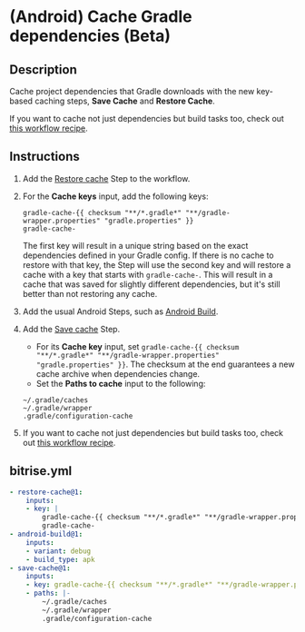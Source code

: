 # (Android) Cache Gradle dependencies (Beta)

## Description

Cache project dependencies that Gradle downloads with the new key-based caching steps, **Save Cache** and **Restore Cache**.

If you want to cache not just dependencies but build tasks too, check out [this workflow recipe](android-key-cache-build-tasks.md).

## Instructions

1. Add the [Restore cache](https://github.com/bitrise-steplib/bitrise-step-restore-cache) Step to the workflow.
1. For the **Cache keys** input, add the following keys:
    ```
    gradle-cache-{{ checksum "**/*.gradle*" "**/gradle-wrapper.properties" "gradle.properties" }}
    gradle-cache-
    ```
    The first key will result in a unique string based on the exact dependencies defined in your Gradle config. If there is no cache to restore with that key, the Step will use the second key and will restore a cache with a key that starts with `gradle-cache-`. This will result in a cache that was saved for slightly different dependencies, but it's still better than not restoring any cache.
1. Add the usual Android Steps, such as [Android Build](https://github.com/bitrise-steplib/bitrise-step-android-build).
1. Add the [Save cache](https://github.com/bitrise-steplib/bitrise-step-restore-cache) Step.
    - For its **Cache key** input, set `gradle-cache-{{ checksum "**/*.gradle*" "**/gradle-wrapper.properties" "gradle.properties" }}`. The checksum at the end guarantees a new cache archive when dependencies change.
    - Set the **Paths to cache** input to the following:

    ```
    ~/.gradle/caches
    ~/.gradle/wrapper
    .gradle/configuration-cache
    ```
1. If you want to cache not just dependencies but build tasks too, check out [this workflow recipe](android-key-cache-build-tasks.md).


## bitrise.yml

```yaml
- restore-cache@1:
    inputs:
    - key: |
        gradle-cache-{{ checksum "**/*.gradle*" "**/gradle-wrapper.properties" "gradle.properties" }}
        gradle-cache-
- android-build@1:
    inputs:
    - variant: debug
    - build_type: apk
- save-cache@1:
    inputs:
    - key: gradle-cache-{{ checksum "**/*.gradle*" "**/gradle-wrapper.properties" "gradle.properties" }}
    - paths: |-
        ~/.gradle/caches
        ~/.gradle/wrapper
        .gradle/configuration-cache
```
